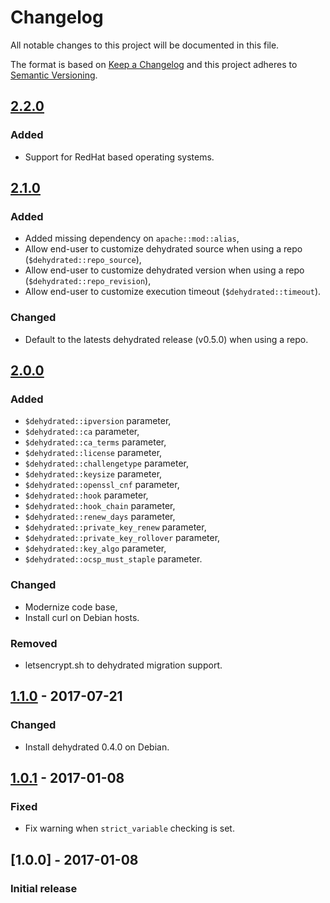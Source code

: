 # Changelog
All notable changes to this project will be documented in this file.

The format is based on [Keep a Changelog](http://keepachangelog.com/en/1.0.0/)
and this project adheres to [Semantic Versioning](http://semver.org/spec/v2.0.0.html).

## [2.2.0]
### Added
- Support for RedHat based operating systems.

## [2.1.0]
### Added
- Added missing dependency on `apache::mod::alias`,
- Allow end-user to customize dehydrated source when using a repo (`$dehydrated::repo_source`),
- Allow end-user to customize dehydrated version when using a repo (`$dehydrated::repo_revision`),
- Allow end-user to customize execution timeout (`$dehydrated::timeout`).

### Changed
- Default to the latests dehydrated release (v0.5.0) when using a repo.

## [2.0.0]
### Added
- `$dehydrated::ipversion` parameter,
- `$dehydrated::ca` parameter,
- `$dehydrated::ca_terms` parameter,
- `$dehydrated::license` parameter,
- `$dehydrated::challengetype` parameter,
- `$dehydrated::keysize` parameter,
- `$dehydrated::openssl_cnf` parameter,
- `$dehydrated::hook` parameter,
- `$dehydrated::hook_chain` parameter,
- `$dehydrated::renew_days` parameter,
- `$dehydrated::private_key_renew` parameter,
- `$dehydrated::private_key_rollover` parameter,
- `$dehydrated::key_algo` parameter,
- `$dehydrated::ocsp_must_staple` parameter.

### Changed
- Modernize code base,
- Install curl on Debian hosts.

### Removed
- letsencrypt.sh to dehydrated migration support.

## [1.1.0] - 2017-07-21
### Changed
- Install dehydrated 0.4.0 on Debian.

## [1.0.1] - 2017-01-08
### Fixed
- Fix warning when `strict_variable` checking is set.

## [1.0.0] - 2017-01-08
### Initial release

[Unreleased]: https://github.com/opus-codium/puppet-dehydrated/compare/2.2.0...master
[2.2.0]: https://github.com/opus-codium/puppet-dehydrated/compare/2.1.0...2.2.0
[2.1.0]: https://github.com/opus-codium/puppet-dehydrated/compare/2.0.0...2.1.0
[2.0.0]: https://github.com/opus-codium/puppet-dehydrated/compare/1.1.0...2.0.0
[1.1.0]: https://github.com/opus-codium/puppet-dehydrated/compare/1.0.1...1.1.0
[1.0.1]: https://github.com/opus-codium/puppet-dehydrated/compare/1.0.0...1.0.1
